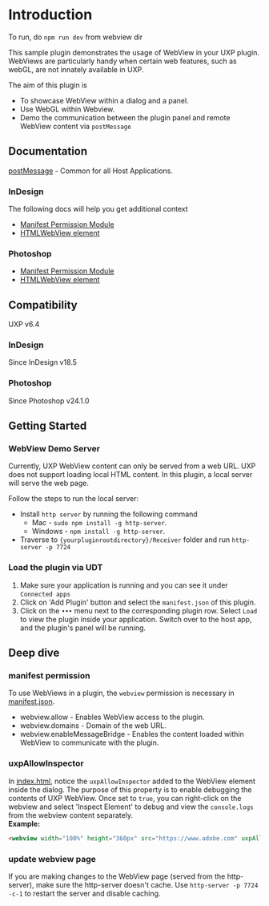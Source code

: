 # Introduction

To run, do `npm run dev` from webview dir

This sample plugin demonstrates the usage of WebView in your UXP plugin. WebViews are particularly handy when certain web features, such as webGL, are not innately available in UXP.

The aim of this plugin is 
- To showcase WebView within a dialog and a panel.
- Use WebGL within Webview.
- Demo the communication between the plugin panel and remote WebView content via `postMessage`


## Documentation
[postMessage](https://developer.mozilla.org/en-US/docs/Web/API/Window/postMessage) - Common for all Host Applications.

### InDesign
The following docs will help you get additional context
- [Manifest Permission Module](https://developer.adobe.com/indesign/uxp/plugins/concepts/manifest/#webviewpermission)
- [HTMLWebView element](https://developer.adobe.com/indesign/uxp/reference/uxp-api/reference-js/Global%20Members/HTML%20Elements/HTMLWebViewElement/)

### Photoshop
- [Manifest Permission Module](https://developer.adobe.com/photoshop/uxp/2022/guides/uxp_guide/uxp-misc/manifest-v5/#webviews)
- [HTMLWebView element](https://developer.adobe.com/photoshop/uxp/2022/uxp-api/reference-js/Global%20Members/HTML%20Elements/HTMLWebViewElement/)

## Compatibility
UXP v6.4

### InDesign
Since InDesign v18.5

### Photoshop
Since Photoshop v24.1.0

## Getting Started

### WebView Demo Server
Currently, UXP WebView content can only be served from a web URL. UXP does not support loading local HTML content.
In this plugin, a local server will serve the web page.

Follow the steps to run the local server:
- Install `http server` by running the following command
    - Mac - `sudo npm install -g http-server`.
    - Windows - `npm install -g http-server`.
- Traverse to `{yourpluginrootdirectory}/Receiver` folder and run `http-server -p 7724`

### Load the plugin via UDT

1. Make sure your application is running and you can see it under `Connected apps`
2. Click on 'Add Plugin' button and select the `manifest.json` of this plugin.
3. Click on the `•••` menu next to the corresponding plugin row. Select `Load` to view the plugin inside your application.
Switch over to the host app, and the plugin's panel will be running.


## Deep dive

### manifest permission
To use WebViews in a plugin, the `webview` permission is necessary in [manifest.json](./manifest.json).
- webview.allow - Enables WebView access to the plugin.
- webview.domains - Domain of the web URL.
- webview.enableMessageBridge - Enables the content loaded within WebView to communicate with the plugin.

### uxpAllowInspector
In [index.html](./index.html), notice the `uxpAllowInspector` added to the WebView element inside the dialog. The purpose of this property is to enable debugging the contents of UXP WebView. Once set to `true`, you can right-click on the webview and select 'Inspect Element' to debug and view the `console.logs` from the webview content separately.</br>
<b>Example:</b></br>
```html
<webview width="100%" height="360px" src="https://www.adobe.com" uxpAllowInspector="true" ></webview>
```

### update webview page
If you are making changes to the WebView page (served from the http-server), make sure the http-server doesn't cache. Use `http-server -p 7724 -c-1` to restart the server and disable caching.